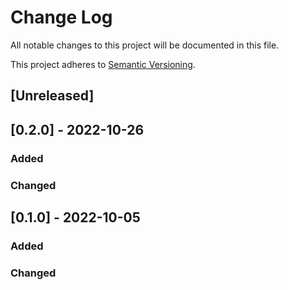 # Change Log
All notable changes to this project will be documented in this file.
 
This project adheres to [Semantic Versioning](http://semver.org/).
 
## [Unreleased] 

 
## [0.2.0] - 2022-10-26
 
 
### Added
 
### Changed
  
 
## [0.1.0] - 2022-10-05
 
### Added
   
### Changed
 
